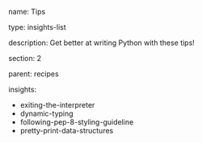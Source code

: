 name: Tips

type: insights-list

description: Get better at writing Python with these tips!

section: 2

parent: recipes

insights:
  - exiting-the-interpreter
  - dynamic-typing
  - following-pep-8-styling-guideline
  - pretty-print-data-structures
